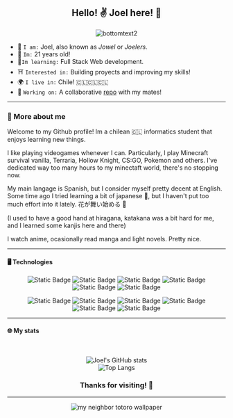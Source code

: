 <h2 align="center"> Hello! ✌️ Joel here! 🌠 </h2>

<center>
  
  ![bottomtext2](https://github.com/JoelFaldin/JoelFaldin/assets/135843731/308b07f6-e183-49c6-980d-e6e89026d584)
  
</center>


* 🥝 `I am:` Joel, also known as _Jowel_ or _Joelers_.
* 🎂 `Im:` 21 years old!
*  🍃`Im learning:` Full Stack Web development.
* ⛩️ `Interested in:` Building proyects and improving my skills!
* 🌍 `I live in:` Chile! 🇨🇱🇨🇱🇨🇱
* 🔭 `Working on:` A collaborative [repo](https://github.com/IgnacioBarraza/Proyecto_IngenieriaSoftware_SID) with my mates!

----
<h3>🌃 More about me</h3>

Welcome to my Github profile! Im a chilean 🇨🇱 informatics student that enjoys learning new things.

I like playing videogames whenever I can. Particularly, I play Minecraft survival vanilla, Terraria, Hollow Knight, CS:GO, Pokemon and others. I've dedicated way too many hours to my minectaft world, there's no stopping now.

My main langage is Spanish, but I consider myself pretty decent at English. Some time ago I tried learning a bit of japanese 🏯, but I haven't put too much effort into it lately. 花が舞い始める 🌻

(I used to have a good hand at hiragana, katakana was a bit hard for me, and I learned some kanjis here and there)

I watch anime, ocasionally read manga and light novels. Pretty nice.

----
<h4>🖥️ Technologies</h4>

<div align="center">

![Static Badge](https://img.shields.io/badge/HTML%20-%20%23222222?logo=html5)
![Static Badge](https://img.shields.io/badge/CSS-%20%23222222?logo=css3)
![Static Badge](https://img.shields.io/badge/JavaScript-%20%23222222?logo=javascript)
![Static Badge](https://img.shields.io/badge/TypeScript-%20%23222222?logo=typescript)
![Static Badge](https://img.shields.io/badge/Markdown%20-%20%23222222?logo=markdown)
![Static Badge](https://img.shields.io/badge/NodeJS%20-%20%23222222?logo=nodedotjs)

![Static Badge](https://img.shields.io/badge/React%20-%20%23222222?logo=react)
![Static Badge](https://img.shields.io/badge/Angular%20-%20%23222222?logo=angular)
![Static Badge](https://img.shields.io/badge/Express%20-%20%23222222?logo=express)
![Static Badge](https://img.shields.io/badge/NextJS%20-%20%23222222?logo=nextdotjs)
![Static Badge](https://img.shields.io/badge/NestJS%20-%20%23222222?logo=nestjs)
![Static Badge](https://img.shields.io/badge/TailwindCSS%20-%20%23222222?logo=tailwindcss)

</div>

----

<h4>🌐 My stats</h4>
</br>

<span align="center">
  
![Joel's GitHub stats](https://github-readme-stats.vercel.app/api?username=JoelFaldin&show_icons=true&theme=cobalt)</br>
![Top Langs](https://github-readme-stats.vercel.app/api/top-langs/?username=JoelFaldin&layout=compact&theme=cobalt)
  
</span>

<h3 align="center">Thanks for visiting! 👋</h3>

-----

<center>

![my neighbor totoro wallpaper](https://github.com/JoelFaldin/JoelFaldin/assets/135843731/8a5c113c-0010-4890-bef3-31178725b1f4)

</center>
